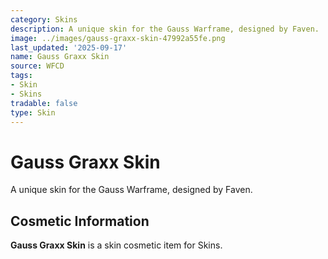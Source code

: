 ```yaml
---
category: Skins
description: A unique skin for the Gauss Warframe, designed by Faven.
image: ../images/gauss-graxx-skin-47992a55fe.png
last_updated: '2025-09-17'
name: Gauss Graxx Skin
source: WFCD
tags:
- Skin
- Skins
tradable: false
type: Skin
---
```


# Gauss Graxx Skin

A unique skin for the Gauss Warframe, designed by Faven.

## Cosmetic Information

**Gauss Graxx Skin** is a skin cosmetic item for Skins.


